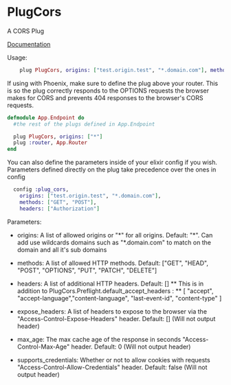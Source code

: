 PlugCors
========

A CORS Plug

[Documentation](http://hexdocs.pm/plug_cors/)

Usage:

```elixir
    plug PlugCors, origins: ["test.origin.test", "*.domain.com"], methods: ["GET", "POST"], headers: ["Authorization"]
```

If using with Phoenix, make sure to define the plug above your router. This is so the plug correctly responds to the OPTIONS requests the browser makes for CORS and prevents 404 responses to the browser's CORS requests.

```elixir
defmodule App.Endpoint do
  #the rest of the plugs defined in App.Endpoint

  plug PlugCors, origins: ["*"]
  plug :router, App.Router
end
```

You can also define the parameters inside of your elixir config if you wish. Parameters defined directly on the plug take precedence over the ones in config

```elixir
  config :plug_cors,
    origins: ["test.origin.test", "*.domain.com"],
    methods: ["GET", "POST"],
    headers: ["Authorization"]
```

Parameters:

* origins: A list of allowed origins or "\*" for all origins. Default: "\*". Can add use wildcards domains such as "*.domain.com" to match on the domain and all it's sub domains

* methods: A list of allowed HTTP methods. Default: ["GET", "HEAD", "POST", "OPTIONS", "PUT", "PATCH", "DELETE"]

* headers: A list of additional HTTP headers. Default: []
** This is in addition to PlugCors.Preflight.default_accept_headers  :
** [ "accept", "accept-language","content-language", "last-event-id", "content-type" ]

* expose_headers: A list of headers to expose to the browser via the "Access-Control-Expose-Headers" header. Default: [] (Will not output header)

* max_age: The max cache age of the response in seconds "Access-Control-Max-Age" header. Default: 0 (Will not output header)

* supports_credentials: Whether or not to allow cookies with requests "Access-Control-Allow-Credentials" header. Default: false (Will not output header)



